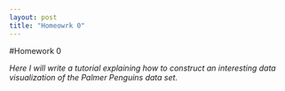 ```yaml
---
layout: post
title: "Homeowrk 0"
---
```


#Homework 0

*Here I will write a tutorial explaining how to construct an interesting data visualization of the Palmer Penguins data set.*

